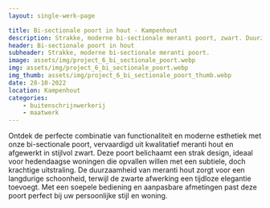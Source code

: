 ```yaml
---
layout: single-werk-page

title: Bi-sectionale poort in hout - Kampenhout 
description: Strakke, moderne bi-sectionale meranti poort, zwart. Duurzaam, op maat gemaakt design perfect voor elke eigentijdse woning.
header: Bi-sectionale poort in hout
subheader: Strakke, moderne bi-sectionale meranti poort.
image: assets/img/project_6_bi_sectionale_poort.webp
img: assets/img/project_6_bi_sectionale_poort.webp
img_thumb: assets/img/project_6_bi_sectionale_poort_thumb.webp
date: 28-10-2022
location: Kampenhout
categories: 
    - buitenschrijnwerkerij
    - maatwerk
---
```


Ontdek de perfecte combinatie van functionaliteit en moderne esthetiek met onze bi-sectionale poort, vervaardigd uit kwalitatief meranti hout en afgewerkt in stijlvol zwart. Deze poort belichaamt een strak design, ideaal voor hedendaagse woningen die opvallen willen met een subtiele, doch krachtige uitstraling. De duurzaamheid van meranti hout zorgt voor een langdurige schoonheid, terwijl de zwarte afwerking een tijdloze elegantie toevoegt. Met een soepele bediening en aanpasbare afmetingen past deze poort perfect bij uw persoonlijke stijl en woning.